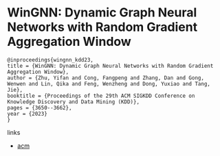 # WinGNN: Dynamic Graph Neural Networks with Random Gradient Aggregation Window

```
@inproceedings{wingnn_kdd23,
title = {WinGNN: Dynamic Graph Neural Networks with Random Gradient Aggregation Window},
author = {Zhu, Yifan and Cong, Fangpeng and Zhang, Dan and Gong, Wenwen and Lin, Qika and Feng, Wenzheng and Dong, Yuxiao and Tang, Jie},
booktitle = {Proceedings of the 29th ACM SIGKDD Conference on Knowledge Discovery and Data Mining (KDD)},
pages = {3650--3662},
year = {2023}
}
```

links
- [acm](https://dl.acm.org/doi/10.1145/3580305.3599551)
